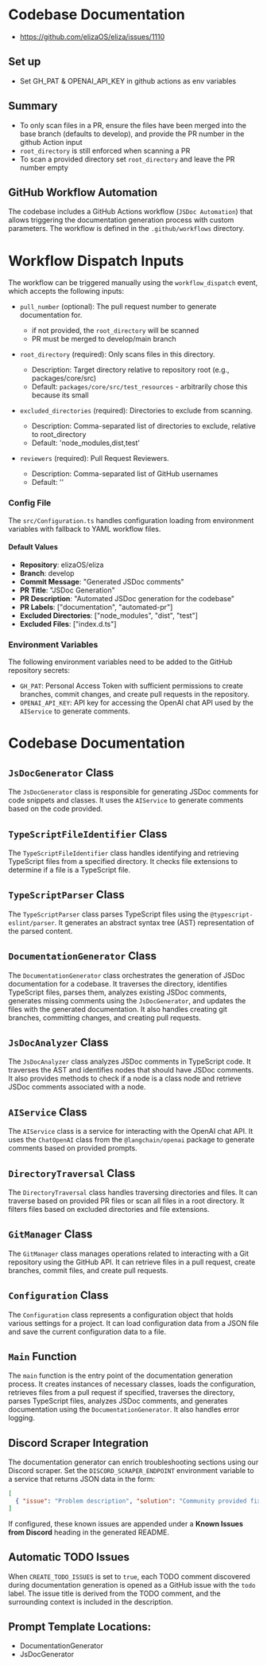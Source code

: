 # Codebase Documentation

- https://github.com/elizaOS/eliza/issues/1110

## Set up

- Set GH_PAT & OPENAI_API_KEY in github actions as env variables

## Summary

- To only scan files in a PR, ensure the files have been merged into the base branch (defaults to develop), and provide the PR number in the github Action input
- `root_directory` is still enforced when scanning a PR
- To scan a provided directory set `root_directory` and leave the PR number empty

## GitHub Workflow Automation

The codebase includes a GitHub Actions workflow (`JSDoc Automation`) that allows triggering the documentation generation process with custom parameters. The workflow is defined in the `.github/workflows` directory.

# Workflow Dispatch Inputs

The workflow can be triggered manually using the `workflow_dispatch` event, which accepts the following inputs:

- `pull_number` (optional): The pull request number to generate documentation for.

  - if not provided, the `root_directory` will be scanned
  - PR must be merged to develop/main branch

- `root_directory` (required): Only scans files in this directory.

  - Description: Target directory relative to repository root (e.g., packages/core/src)
  - Default: `packages/core/src/test_resources` - arbitrarily chose this because its small

- `excluded_directories` (required): Directories to exclude from scanning.

  - Description: Comma-separated list of directories to exclude, relative to root_directory
  - Default: 'node_modules,dist,test'

- `reviewers` (required): Pull Request Reviewers.
  - Description: Comma-separated list of GitHub usernames
  - Default: ''

### Config File

The `src/Configuration.ts` handles configuration loading from environment variables with fallback to YAML workflow files.

#### Default Values

- **Repository**: elizaOS/eliza
- **Branch**: develop
- **Commit Message**: "Generated JSDoc comments"
- **PR Title**: "JSDoc Generation"
- **PR Description**: "Automated JSDoc generation for the codebase"
- **PR Labels**: ["documentation", "automated-pr"]
- **Excluded Directories**: ["node_modules", "dist", "test"]
- **Excluded Files**: ["index.d.ts"]

### Environment Variables

The following environment variables need to be added to the GitHub repository secrets:

- `GH_PAT`: Personal Access Token with sufficient permissions to create branches, commit changes, and create pull requests in the repository.
- `OPENAI_API_KEY`: API key for accessing the OpenAI chat API used by the `AIService` to generate comments.

# Codebase Documentation

## `JsDocGenerator` Class

The `JsDocGenerator` class is responsible for generating JSDoc comments for code snippets and classes. It uses the `AIService` to generate comments based on the code provided.

## `TypeScriptFileIdentifier` Class

The `TypeScriptFileIdentifier` class handles identifying and retrieving TypeScript files from a specified directory. It checks file extensions to determine if a file is a TypeScript file.

## `TypeScriptParser` Class

The `TypeScriptParser` class parses TypeScript files using the `@typescript-eslint/parser`. It generates an abstract syntax tree (AST) representation of the parsed content.

## `DocumentationGenerator` Class

The `DocumentationGenerator` class orchestrates the generation of JSDoc documentation for a codebase. It traverses the directory, identifies TypeScript files, parses them, analyzes existing JSDoc comments, generates missing comments using the `JsDocGenerator`, and updates the files with the generated documentation. It also handles creating git branches, committing changes, and creating pull requests.

## `JsDocAnalyzer` Class

The `JsDocAnalyzer` class analyzes JSDoc comments in TypeScript code. It traverses the AST and identifies nodes that should have JSDoc comments. It also provides methods to check if a node is a class node and retrieve JSDoc comments associated with a node.

## `AIService` Class

The `AIService` class is a service for interacting with the OpenAI chat API. It uses the `ChatOpenAI` class from the `@langchain/openai` package to generate comments based on provided prompts.

## `DirectoryTraversal` Class

The `DirectoryTraversal` class handles traversing directories and files. It can traverse based on provided PR files or scan all files in a root directory. It filters files based on excluded directories and file extensions.

## `GitManager` Class

The `GitManager` class manages operations related to interacting with a Git repository using the GitHub API. It can retrieve files in a pull request, create branches, commit files, and create pull requests.

## `Configuration` Class

The `Configuration` class represents a configuration object that holds various settings for a project. It can load configuration data from a JSON file and save the current configuration data to a file.

## `Main` Function

The `main` function is the entry point of the documentation generation process. It creates instances of necessary classes, loads the configuration, retrieves files from a pull request if specified, traverses the directory, parses TypeScript files, analyzes JSDoc comments, and generates documentation using the `DocumentationGenerator`. It also handles error logging.

## Discord Scraper Integration

The documentation generator can enrich troubleshooting sections using our Discord scraper. Set the `DISCORD_SCRAPER_ENDPOINT` environment variable to a service that returns JSON data in the form:

```json
[
  { "issue": "Problem description", "solution": "Community provided fix" }
]
```

If configured, these known issues are appended under a **Known Issues from Discord** heading in the generated README.

## Automatic TODO Issues

When `CREATE_TODO_ISSUES` is set to `true`, each TODO comment discovered during documentation generation is opened as a GitHub issue with the `todo` label. The issue title is derived from the TODO comment, and the surrounding context is included in the description.

## Prompt Template Locations:

- DocumentationGenerator
- JsDocGenerator

